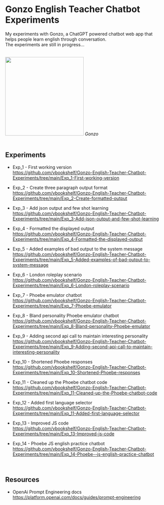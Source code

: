 # Gonzo English Teacher Chatbot Experiments
My experiments with Gonzo, a ChatGPT powered chatbot web app that helps people learn english through conversation.<br>
The experiments are still in progress...

<br>
<img src="https://github.com/vbookshelf/Gonzo-English-Teacher-Chatbot-Experiments/blob/main/images/gonzo1.png" width="250"></img>
<i>Gonzo</i><br>

<br>

## Experiments
- Exp_1 - First working version<br>
https://github.com/vbookshelf/Gonzo-English-Teacher-Chatbot-Experiments/tree/main/Exp_1-First-working-version

- Exp_2 - Create three paragraph output format<br>
https://github.com/vbookshelf/Gonzo-English-Teacher-Chatbot-Experiments/tree/main/Exp_2-Create-formatted-output

- Exp_3 - Add json output and few shot learning<br>
https://github.com/vbookshelf/Gonzo-English-Teacher-Chatbot-Experiments/tree/main/Exp_3-Add-json-output-and-few-shot-learning

- Exp_4 - Formatted the displayed output<br>
https://github.com/vbookshelf/Gonzo-English-Teacher-Chatbot-Experiments/tree/main/Exp_4-Formatted-the-displayed-output

- Exp_5 - Added examples of bad output to the system message<br>
https://github.com/vbookshelf/Gonzo-English-Teacher-Chatbot-Experiments/tree/main/Exp_5-Added-examples-of-bad-output-to-system-message

- Exp_6 - London roleplay scenario<br>
https://github.com/vbookshelf/Gonzo-English-Teacher-Chatbot-Experiments/tree/main/Exp_6-London-roleplay-scenario

- Exp_7 - Phoebe emulator chatbot<br>
https://github.com/vbookshelf/Gonzo-English-Teacher-Chatbot-Experiments/tree/main/Exp_7-Phoebe-emulator

- Exp_8 - Bland personality Phoebe emulator chatbot<br>
https://github.com/vbookshelf/Gonzo-English-Teacher-Chatbot-Experiments/tree/main/Exp_8-Bland-personality-Phoebe-emulator

- Exp_9 - Adding second api call to maintain interesting personality<br>
https://github.com/vbookshelf/Gonzo-English-Teacher-Chatbot-Experiments/tree/main/Exp_9-Adding-second-api-call-to-maintain-interesting-personality

- Exp_10 - Shortened Phoebe responses<br>
https://github.com/vbookshelf/Gonzo-English-Teacher-Chatbot-Experiments/tree/main/Exp_10-Shortened-Phoebe-responses

- Exp_11 - Cleaned up the Phoebe chatbot code<br>
https://github.com/vbookshelf/Gonzo-English-Teacher-Chatbot-Experiments/tree/main/Exp_11-Cleaned-up-the-Phoebe-chatbot-code

- Exp_12 - Added first language selector<br>
https://github.com/vbookshelf/Gonzo-English-Teacher-Chatbot-Experiments/tree/main/Exp_11-Added-first-language-selector

- Exp_13 - Improved JS code<br>
https://github.com/vbookshelf/Gonzo-English-Teacher-Chatbot-Experiments/tree/main/Exp_13-Improved-js-code

- Exp_14 - Phoebe JS english practice chatbot<br>
https://github.com/vbookshelf/Gonzo-English-Teacher-Chatbot-Experiments/tree/main/Exp_14-Phoebe--js-english-practice-chatbot

<br>

## Resources
- OpenAi Prompt Engineering docs<br>
https://platform.openai.com/docs/guides/prompt-engineering
